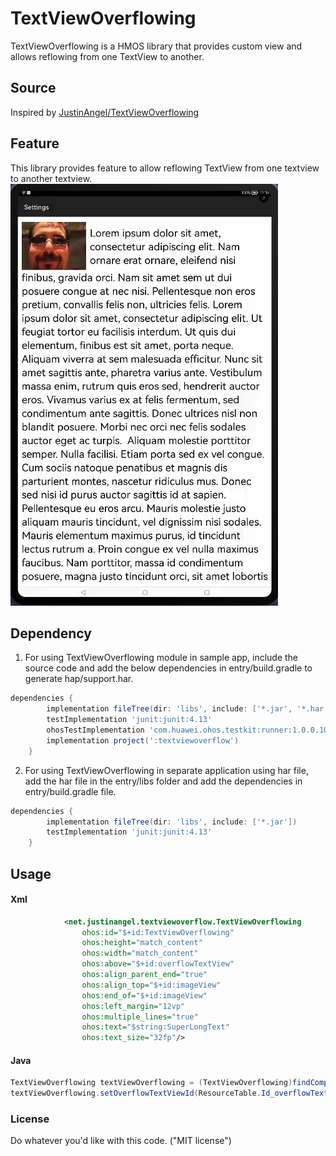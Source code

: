 # TextViewOverflowing
TextViewOverflowing is a HMOS library that provides custom view and allows reflowing from one TextView to another.


## Source
Inspired by [JustinAngel/TextViewOverflowing](https://github.com/JustinAngel/TextViewOverflowing) 

## Feature
This library provides feature to allow reflowing TextView from one textview to another textview.
![](screenshots/textviewoverflowing.png)
## Dependency
1. For using TextViewOverflowing module in sample app, include the source code and add the below dependencies in entry/build.gradle to generate hap/support.har.
```groovy
dependencies {
        implementation fileTree(dir: 'libs', include: ['*.jar', '*.har'])
        testImplementation 'junit:junit:4.13'
        ohosTestImplementation 'com.huawei.ohos.testkit:runner:1.0.0.100'
        implementation project(':textviewoverflow')
    }
```
2. For using TextViewOverflowing in separate application using har file, add the har file in the entry/libs folder and add the dependencies in entry/build.gradle file.
```groovy
dependencies {
        implementation fileTree(dir: 'libs', include: ['*.jar'])
        testImplementation 'junit:junit:4.13'
    }

```


## Usage

#### Xml

```xml
            <net.justinangel.textviewoverflow.TextViewOverflowing
                ohos:id="$+id:TextViewOverflowing"
                ohos:height="match_content"
                ohos:width="match_content"
                ohos:above="$+id:overflowTextView"
                ohos:align_parent_end="true"
                ohos:align_top="$+id:imageView"
                ohos:end_of="$+id:imageView"
                ohos:left_margin="12vp"
                ohos:multiple_lines="true"
                ohos:text="$string:SuperLongText"
                ohos:text_size="32fp"/>


```

#### Java
```java
TextViewOverflowing textViewOverflowing = (TextViewOverflowing)findComponentById(ResourceTable.Id_TextViewOverflowing);
textViewOverflowing.setOverflowTextViewId(ResourceTable.Id_overflowTextView);
```



### License 
Do whatever you'd like with this code. ("MIT license") 

